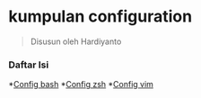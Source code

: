 # kumpulan configuration 
> Disusun oleh Hardiyanto

### Daftar Isi
*[Config bash](https://gitlab.com/dwiHard/LinuxAdministration/-/blob/master/LinuxConfigBackup/.bashrc)
*[Config zsh](https://gitlab.com/dwiHard/LinuxAdministration/-/blob/master/LinuxConfigBackup/zshrc)
*[Config vim](https://gitlab.com/dwiHard/LinuxAdministration/-/blob/master/vim/.vimrc)
